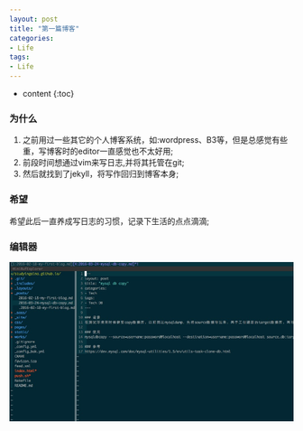 ```yaml
---
layout: post
title: "第一篇博客"
categories: 
- Life
tags:
- Life
---
```


* content
{:toc}

### 为什么
1. 之前用过一些其它的个人博客系统，如:wordpress、B3等，但是总感觉有些重，写博客时的editor一直感觉也不太好用;  
2. 前段时间想通过vim来写日志,并将其托管在git;  
3. 然后就找到了jekyll，将写作回归到博客本身;  

### 希望
希望此后一直养成写日志的习惯，记录下生活的点点滴滴;  

### 编辑器
![编辑器](/css/pics/vim_editor.png)
